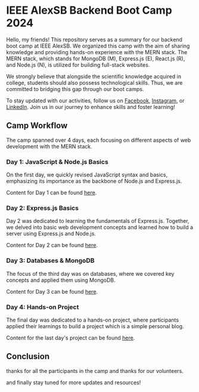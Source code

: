 # IEEE AlexSB Backend Boot Camp 2024
Hello, my friends! This repository serves as a summary for our backend boot camp at IEEE AlexSB. We organized this camp with the aim of sharing knowledge and providing hands-on experience with the MERN stack. The MERN stack, which stands for MongoDB (M), Express.js (E), React.js (R), and Node.js (N), is utilized for building full-stack websites.

We strongly believe that alongside the scientific knowledge acquired in college, students should also possess technological skills. Thus, we are committed to bridging this gap through our boot camps.

To stay updated with our activities, follow us on [Facebook](https://www.facebook.com/IEEE.AlexSB), [Instagram](https://www.instagram.com/ieeealexsb/), or [LinkedIn](https://www.linkedin.com/company/ieee-alexsb/). Join us in our journey to enhance skills and foster learning!

## Camp Workflow

The camp spanned over 4 days, each focusing on different aspects of web development with the MERN stack.

### Day 1: JavaScript & Node.js Basics
On the first day, we quickly revised JavaScript syntax and basics, emphasizing its importance as the backbone of Node.js and Express.js.

Content for Day 1 can be found [here](./Day1-JSandnodeJS/).

### Day 2: Express.js Basics
Day 2 was dedicated to learning the fundamentals of Express.js. Together, we delved into basic web development concepts and learned how to build a server using Express.js and Node.js.

Content for Day 2 can be found [here](./Day2-expressJS/).

### Day 3: Databases & MongoDB
The focus of the third day was on databases, where we covered key concepts and applied them using MongoDB.

Content for Day 3 can be found [here](./Day3-mongodb/).

### Day 4: Hands-on Project
The final day was dedicated to a hands-on project, where participants applied their learnings to build a project which is a simple personal blog.

Content for the last day's project can be found [here](./Day4-blog/).

## Conclusion
thanks for all the participants in the camp and thanks for our volunteers.

and finally stay tuned for more updates and resources!
